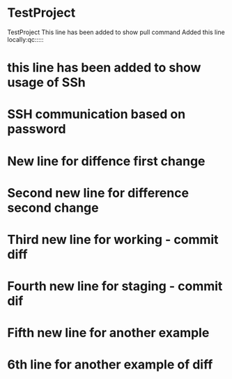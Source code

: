
# TestProject
TestProject
This line has been added to show pull command
Added this line locally:qc:::::
# this line has been added to show usage of SSh
# SSH communication based on password
# New line for diffence first change
# Second new line for difference second change
# Third new line for working - commit diff
# Fourth new line for staging - commit dif
# Fifth new line for another example
# 6th line for another example of diff
